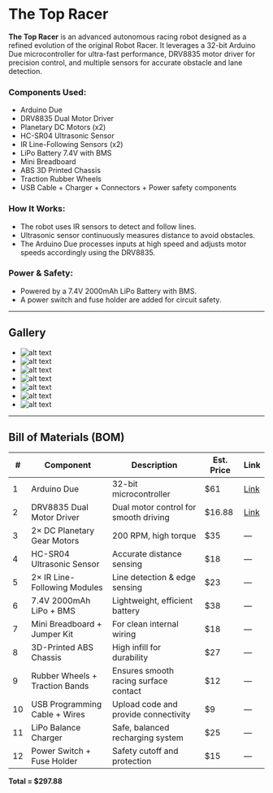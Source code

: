 # The Top Racer 

**The Top Racer** is an advanced autonomous racing robot designed as a refined evolution of the original Robot Racer. It leverages a 32-bit Arduino Due microcontroller for ultra-fast performance, DRV8835 motor driver for precision control, and multiple sensors for accurate obstacle and lane detection.


###  Components Used:
- Arduino Due
- DRV8835 Dual Motor Driver
- Planetary DC Motors (x2)
- HC-SR04 Ultrasonic Sensor
- IR Line-Following Sensors (x2)
- LiPo Battery 7.4V with BMS
- Mini Breadboard
- ABS 3D Printed Chassis
- Traction Rubber Wheels
- USB Cable + Charger + Connectors + Power safety components

###  How It Works:
- The robot uses IR sensors to detect and follow lines.
- Ultrasonic sensor continuously measures distance to avoid obstacles.
- The Arduino Due processes inputs at high speed and adjusts motor speeds accordingly using the DRV8835.

###  Power & Safety:
- Powered by a 7.4V 2000mAh LiPo Battery with BMS.
- A power switch and fuse holder are added for circuit safety.
---
## Gallery

- ![alt text](photos/image1.png) 
- ![alt text](photos/image2.png) 
- ![alt text](photos/image3.png)
- ![alt text](photos/1.jpg)
- ![alt text](photos/2.jpg)
- ![alt text](photos/3.jpg)
- ![alt text](photos/4.jpg)

---

##  Bill of Materials (BOM)

| # | Component                        | Description                                | Est. Price | Link |
|---|----------------------------------|--------------------------------------------|------------|------|
| 1 | Arduino Due                      | 32-bit microcontroller                      | $61        | [Link](https://store.arduino.cc/products/arduino-due) |
| 2 | DRV8835 Dual Motor Driver        | Dual motor control for smooth driving       | $16.88     | [Link](https://thepihut.com/products/pololu-drv8835-dual-motor-driver-kit-for-raspberry-pi) |
| 3 | 2× DC Planetary Gear Motors      | 200 RPM, high torque                        | $35        | — |
| 4 | HC-SR04 Ultrasonic Sensor        | Accurate distance sensing                   | $18        | — |
| 5 | 2× IR Line-Following Modules     | Line detection & edge sensing               | $23        | — |
| 6 | 7.4V 2000mAh LiPo + BMS          | Lightweight, efficient battery              | $38        | — |
| 7 | Mini Breadboard + Jumper Kit     | For clean internal wiring                   | $18        | — |
| 8 | 3D-Printed ABS Chassis           | High infill for durability                  | $27        | — |
| 9 | Rubber Wheels + Traction Bands   | Ensures smooth racing surface contact       | $12        | — |
|10 | USB Programming Cable + Wires    | Upload code and provide connectivity        | $9         | — |
|11 | LiPo Balance Charger             | Safe, balanced recharging system            | $25        | — |
|12 | Power Switch + Fuse Holder       | Safety cutoff and protection                | $15        | — |

**Total = $297.88**


